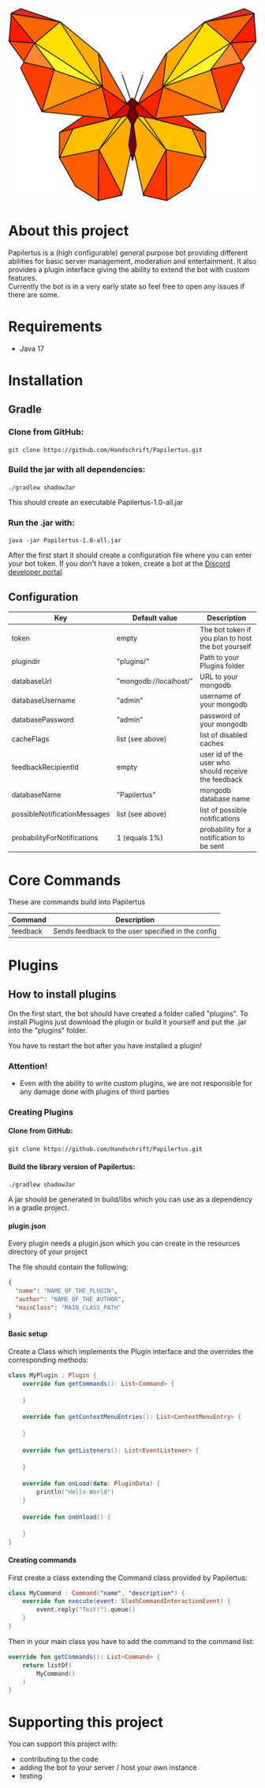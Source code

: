 ![](papilertus.png#center "Papilertus")

# About this project

Papilertus is a (high configurable) general purpose bot providing different abilities for basic server management,
moderation and entertainment.
It also provides a plugin interface giving the ability to extend the bot with custom features. <br>
Currently the bot is in a very early state so feel free to open any issues if there are some.

# Requirements

- Java 17

<!-- 
- MongoDB 5.0.4
--->

# Installation

## Gradle

### Clone from GitHub:

`git clone https://github.com/Handschrift/Papilertus.git`

### Build the jar with all dependencies:

`./gradlew shadowJar`

This should create an executable Papilertus-1.0-all.jar

### Run the .jar with:

`java -jar Papilertus-1.0-all.jar`

After the first start it should create a configuration file where you can enter your bot token.
If you don't have a token, create a bot at the [Discord developer portal](https://discord.com/developers).

<!-- 
## Docker

### Prerequisites

Make sure that you have the latest version of docker and docker-compose installed.

### Clone from GitHub:

`git clone https://github.com/Handschrift/Papilertus.git`

### Build the docker container

`docker build -t papilertus:latest .`

### Editing the config

First run the jar-file, if no config is present yet, it should throw an error and create a configuration file in a
config directory.
The configuration files of any plugin and of Papilertus will be stored there.
You will find a 'Papilertus.yaml' file in there, it should look like this:

```yaml
token: "YOUR_TOKEN"
pluginDir: "plugins/"
databaseUrl: "mongodb://localhost/"
databaseUsername: ""
databasePassword: ""
cacheFlags:
  - "EMOTE"
  - "ACTIVITY"
  - "CLIENT_STATUS"
  - "ONLINE_STATUS"
feedbackRecipientId: "ID_OF_USER"
databaseName: "Papilertus"
possibleNotificationMessages:
  - "This is an open source bot!"
  - "you can host it yourself"
  - "you can send feedback with feedback"
  - "You can add plugins to the bot"
  - "You can turn off this message in the config"
probabilityForNotifications: 1
```

You just have to provide the bot token. You can leave the other fields if you don't use a mongodb.

### Run from docker-compose file

`docker-compose -f docker-compose.yml up`

### Editing the config

If you want to edit the config just terminate the docker containers with `docker-compose -f docker-compose.yml down`
edit the config you created and restart the docker containers.
--->

## Configuration

| Key                          | Default value          | Description                                         |
|------------------------------|------------------------|-----------------------------------------------------|
| token                        | empty                  | The bot token if you plan to host the bot yourself  |
| plugindir                    | "plugins/"             | Path to your Plugins folder                         |
| databaseUrl                  | "mongodb://localhost/" | URL to your mongodb                                 |
| databaseUsername             | "admin"                | username of your mongodb                            |
| databasePassword             | "admin"                | password of your mongodb                            |
| cacheFlags                   | list (see above)       | list of disabled caches                             |
| feedbackRecipientId          | empty                  | user id of the user who should receive the feedback |
| databaseName                 | "Papilertus"           | mongodb database name                               |
| possibleNotificationMessages | list (see above)       | list of possible notifications                      |
| probabilityForNotifications  | 1 (equals 1%)          | probability for a notification to be sent           |

# Core Commands

These are commands build into Papilertus

| Command  | Description                                        |
|----------|----------------------------------------------------|
| feedback | Sends feedback to the user specified in the config |

# Plugins

## How to install plugins

On the first start, the bot should have created a folder called "plugins". To install Plugins just download the plugin
or build it yourself and put the .jar into the "plugins" folder.

You have to restart the bot after you have installed a plugin!

### Attention!

- Even with the ability to write custom plugins, we are not responsible for any damage done with plugins of third
  parties

### Creating Plugins

#### Clone from GitHub:

`git clone https://github.com/Handschrift/Papilertus.git`

#### Build the library version of Papilertus:

`./gradlew shadowJar`

A jar should be generated in build/libs which you can use as a dependency in a gradle project.

#### plugin.json

Every plugin needs a plugin.json which you can create in the resources directory of your project

The file should contain the following:

```json
{
  "name": "NAME_OF_THE_PLUGIN",
  "author": "NAME_OF_THE_AUTHOR",
  "mainClass": "MAIN_CLASS_PATH"
}
```

#### Basic setup

Create a Class which implements the Plugin interface and the overrides the corresponding methods:

```kotlin
class MyPlugin : Plugin {
    override fun getCommands(): List<Command> {

    }

    override fun getContextMenuEntries(): List<ContextMenuEntry> {

    }

    override fun getListeners(): List<EventListener> {

    }

    override fun onLoad(data: PluginData) {
        println("Hello World")
    }

    override fun onUnload() {

    }
}
```

#### Creating commands

First create a class extending the Command class provided by Papilertus:

```kotlin
class MyCommand : Command("name", "description") {
    override fun execute(event: SlashCommandInteractionEvent) {
        event.reply("Test!").queue()
    }
}
```

Then in your main class you have to add the command to the command list:

```kotlin
override fun getCommands(): List<Command> {
    return listOf(
        MyCommand()
    )
}
```

# Supporting this project

You can support this project with:

- contributing to the code
- adding the bot to your server / host your own instance
- testing
<!-- 
- donations
--- >